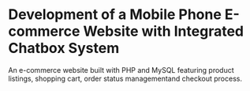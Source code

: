 # Development of a Mobile Phone E-commerce Website with Integrated Chatbox System
An e-commerce website built with PHP and MySQL featuring product listings, shopping cart, order status managementand checkout process.

